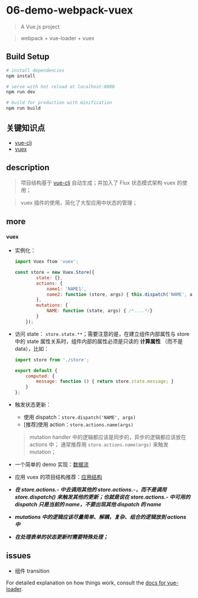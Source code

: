 # 06-demo-webpack-vuex

> A Vue.js project

> webpack + vue-loader + vuex

## Build Setup

``` bash
# install dependencies
npm install

# serve with hot reload at localhost:8080
npm run dev

# build for production with minification
npm run build
```

## 关键知识点

* [vue-cli](https://github.com/vuejs/vue-cli)
* [vuex](http://vuex.vuejs.org/zh-cn/index.html)

## description

> 项目结构基于 [vue-cli](https://github.com/vuejs/vue-cli) 自动生成；并加入了 Flux 状态模式架构 vuex 的使用；

> vuex 插件的使用，简化了大型应用中状态的管理；


## more

#### vuex

* 实例化：

    ```js
    import Vuex ftom 'vuex';

    const store = new Vuex.Store({
            state: {},
            actions: {
                name1: 'NAME1',
                name2: function (store, args) { this.dispatch('NAME', args); }
            },
            mutations: {
                NAME: function (state, args) { /*....*/}
            }
        });
    ```

* 访问 state： ```store.state.**```；需要注意的是，在建立组件内部属性与 store 中的 state 属性关系时，组件内部的属性必须是只读的 **计算属性** （而不是 data），比如：

    ```js
    import store from './store';

    export default {
        computed: {
            message: function () { return store.state.message; }
        }
    };
    ```

* 触发状态更新：
    * 使用 dispatch：```store.dispatch('NAME', args)```
    * [推荐]使用 action：```store.actions.name(args)```

    > mutation handler 中的逻辑都应该是同步的，异步的逻辑都应该放在 actions 中；
    > 通常推荐用 ```store.actions.name(args)``` 来触发 mutation；

* 一个简单的 demo 实现：[数据流](http://vuex.vuejs.org/zh-cn/data-flow.html)

* 应用 vuex 的项目结构推荐：[应用结构](http://vuex.vuejs.org/zh-cn/structure.html)

* ***在 store.actions.- 中去调用其他的 store.actions.-，而不是调用 store.dispatch() 来触发其他的更新；也就是说在 store.actions.- 中可用的 dispatch 只是当前的 name，不要出现其他 dispatch 的 name***

* ***mutations 中的逻辑应该尽量简单、解耦，复杂、组合的逻辑放到 actions 中***

* ***在处理表单的状态更新时需要特殊处理；***


## issues

* 组件 transition


For detailed explanation on how things work, consult the [docs for vue-loader](http://vuejs.github.io/vue-loader).
